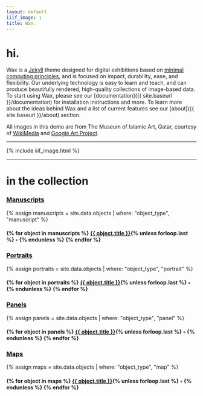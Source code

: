 ```yaml
---
layout: default
iiif_image: 1
title: Wax.
---
```


# hi.

Wax is a [Jekyll](http://jekyllrb.com) theme designed for digital exhibitions based on [minimal computing principles](http://go-dh.github.io/mincomp/), and is focused on impact, durability, ease, and flexibility. Our underlying technology is easy to learn and teach, and can produce beautifully rendered, high-quality collections of image-based data. To start using Wax, please see our [documentation]({{ site.baseurl }}/documentation) for installation instructions and more. To learn more about the ideas behind Wax and a list of current features see our [about]({{ site.baseurl }}/about) section.

All images in this demo are from The Museum of Islamic Art, Qatar, courtesy of [WikiMedia](https://commons.wikimedia.org/wiki/Category:Google_Art_Project_works_in_The_Museum_of_Islamic_Art,_Qatar) and [Google Art Project](https://www.google.com/culturalinstitute/about/artproject/).


<hr>

{% include iiif_image.html %}

<hr>


# in the collection

<h3><a href="{{ site.baseurl }}/manuscripts" style="color:black">Manuscripts</a></h3>
{% assign manuscripts = site.data.objects | where: "object_type", "manuscript" %}
<h4>
  {% for object in manuscripts %}
  <a href="{{ site.baseurl }}/objects/{{ object.id }}">{{ object.title }}</a>{% unless forloop.last %} &#9702; {% endunless %}
  {% endfor %}
</h4>

<h3><a href="{{ site.baseurl }}/portraits" style="color:black">Portraits</a></h3>
{% assign portraits = site.data.objects | where: "object_type", "portrait" %}
<h4>
  {% for object in portraits %}
  <a href="{{ site.baseurl }}/objects/{{ object.id }}">{{ object.title }}</a>{% unless forloop.last %} &#9702; {% endunless %}
  {% endfor %}
</h4>

<h3><a href="{{ site.baseurl }}/panels" style="color:black">Panels</a></h3>
{% assign panels = site.data.objects | where: "object_type", "panel" %}
<h4>
  {% for object in panels %}
  <a href="{{ site.baseurl }}/objects/{{ object.id }}">{{ object.title }}</a>{% unless forloop.last %} &#9702; {% endunless %}
  {% endfor %}
</h4>

<h3><a href="{{ site.baseurl }}/objects/4" style="color:black">Maps</a></h3>
{% assign maps = site.data.objects | where: "object_type", "map" %}
<h4>
  {% for object in maps %}
  <a href="{{ site.baseurl }}/objects/{{ object.id }}">{{ object.title }}</a>{% unless forloop.last %} &#9702; {% endunless %}
  {% endfor %}
</h4>
